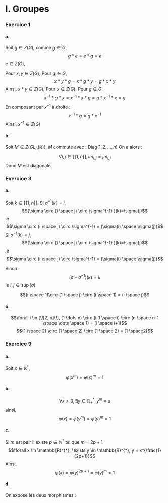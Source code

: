 # I. Groupes
### Exercice 1
#### a.
Soit $g \in Z(G)$, comme $g \in G$, 
$$g * e = e * g = e $$
$e \in Z(G)$, 

Pour $x, y\in Z(G)$, 
Pour $g \in G$, 
$$x * y * g = x * g * y = g * x * y$$
Ainsi, $x*y \in Z(G)$, 
Pour $x \in Z(G)$, 
Pour $g \in G$, 
$$x^{-1} * g * x=x^{-1} * x * g = g * x^{-1} * x =  g$$
En composant par $x^{-1}$ à droite : 
$$x^{-1} * g = g * x^{-1}$$
Ainsi, $x^{-1} \in Z(G)$

#### b.
Soit $M \in Z(GL_{n}(\mathbb{R}))$, $M$ commute avec : $\mathrm{Diag}(1, 2, \dots, n)$ 
On a alors : 
$$\forall i, j \in [\![1, n]\!], im_{i, j} = j m_{i, j}$$
Donc $M$ est diagonale 

### Exercice 3
#### a.
Soit $k \in [\![1, n]\!]$, 
Si $\sigma^{-1}(k) = i$, 
$$(\sigma \circ (i \space j) \circ \sigma^{-1} )(k)=\sigma(j)$$
ie 
$$\sigma \circ (i \space j) \circ \sigma^{-1} = (\sigma(i) \space \sigma(j))$$
Si $\sigma^{-1}(k) = j$, 
$$(\sigma \circ (i \space j) \circ \sigma^{-1} )(k)=\sigma(j)$$
ie 
$$\sigma \circ (i \space j) \circ \sigma^{-1} = (\sigma(i) \space \sigma(j))$$

Sinon :
$$(\sigma \circ \sigma^{-1})(k) = k$$
ie $i, j \in \sup(\sigma)$


$$(i \space 1)\circ (1 \space j) \circ (i \space 1) = (i \space j)$$

#### b.
$$\forall i \in [\![2, n]\!], (1 \dots n) \circ (i-1 \space i) \circ (n \space n-1 \space \dots \space 1) = (i \space i+1)$$
$$(1 \space 2) \circ (1 \space 2) \circ (1 \space 2) = (1 \space2)$$


### Exercice 9
#### a.
Soit $x \in \mathbb{R}^{*}$, 
$$\varphi(x^{m}) = \varphi(x)^{m} = 1$$
#### b.
$$\forall x > 0, \exists y \in \mathbb{R}_{+}^{*}, y^{m} = x$$
ainsi, 
$$\varphi(x) = \varphi(y^{m}) = \varphi(y)^{m} = 1$$

#### c.
Si $m$ est pair il existe $p \in \mathbb{N}^{*}$ tel que $m=2p+1$
$$\forall x \in \mathbb{R}^{*}, \exists y \in \mathbb{R}^{*}, y = x^{\frac{1}{2p+1}}$$
Ainsi, 
$$\varphi(x) = \varphi(y)^{2p+1} = \varphi(y)^{m} = 1$$

#### d.
On expose les deux morphismes : 
$$$$